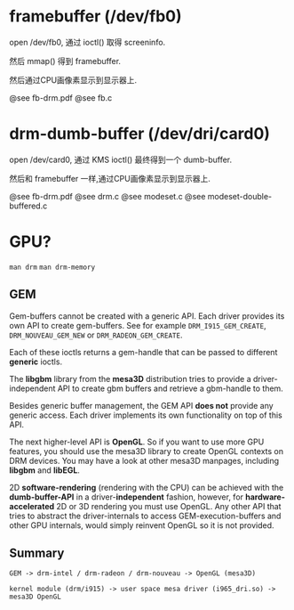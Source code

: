 # framebuffer (/dev/fb0)

open /dev/fb0, 通过 ioctl() 取得 screeninfo.

然后 mmap() 得到 framebuffer.

然后通过CPU画像素显示到显示器上.

@see fb-drm.pdf
@see fb.c

# drm-dumb-buffer (/dev/dri/card0)

open /dev/card0, 通过 KMS ioctl() 最终得到一个 dumb-buffer.

然后和 framebuffer 一样,通过CPU画像素显示到显示器上.

@see fb-drm.pdf
@see drm.c
@see modeset.c
@see modeset-double-buffered.c

# GPU?

`man drm`
`man drm-memory`

## GEM

Gem-buffers cannot be created with a generic API. Each driver provides its own API to create gem-buffers. See for example `DRM_I915_GEM_CREATE`, `DRM_NOUVEAU_GEM_NEW` or `DRM_RADEON_GEM_CREATE`.

Each of these ioctls returns a gem-handle that can be passed to different **generic** ioctls. 

The **libgbm** library from the **mesa3D** distribution tries to provide a driver-independent API to create gbm buffers and retrieve a gbm-handle to them.

Besides generic buffer management, the GEM API **does not** provide any generic access. Each driver implements its own functionality on top of this API.

The next higher-level API is **OpenGL**. So if you want to use more GPU features, you should use the mesa3D library to create OpenGL contexts on DRM devices. You may have a look at other mesa3D manpages, including **libgbm** and **libEGL**.

2D **software-rendering** (rendering with the CPU) can be achieved with the **dumb-buffer-API** in a driver-**independent** fashion, however, for **hardware-accelerated** 2D or 3D rendering you must use OpenGL. Any other API that tries to abstract the driver-internals to access GEM-execution-buffers and other GPU internals, would simply reinvent OpenGL so it is not provided.

## Summary

`GEM -> drm-intel / drm-radeon / drm-nouveau -> OpenGL (mesa3D)`

`kernel module (drm/i915) -> user space mesa driver (i965_dri.so) -> mesa3D OpenGL`
